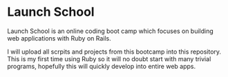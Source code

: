 # Launch School

Launch School is an online coding boot camp which focuses on building web applications with Ruby on Rails. 

I will upload all scrpits and projects from this bootcamp into this repository. This is my first time using Ruby so it will no doubt start with many trivial programs, hopefully this will quickly develop into entire web apps. 
